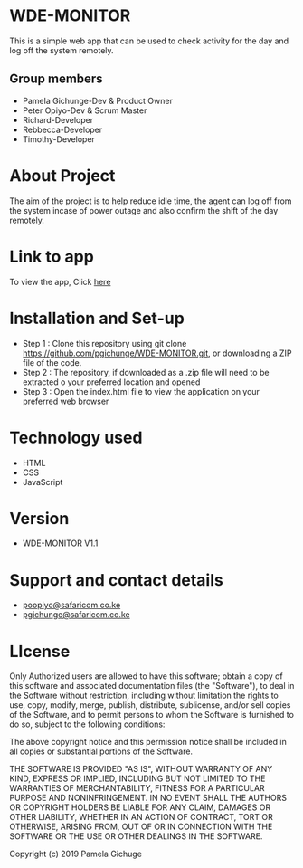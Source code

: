 # WDE-MONITOR
This is a simple web app that can be used to check activity for the day and log off the system remotely.
## Group members
* Pamela Gichunge-Dev & Product Owner
* Peter Opiyo-Dev & Scrum Master
* Richard-Developer
* Rebbecca-Developer
* Timothy-Developer

# About Project

The aim of the project is to help reduce idle time, the agent can log off from the system incase of power outage and also confirm the shift  of the day remotely.

# Link to app
To view the app, Click [here](http://wde-monitor-test.herokuapp.com/) 
# Installation and Set-up

* Step 1 : Clone this repository using git clone https://github.com/pgichunge/WDE-MONITOR.git, or downloading a ZIP file of the code.
* Step 2 : The repository, if downloaded as a .zip file will need to be extracted o your preferred location and opened
* Step 3 : Open the index.html file to view the application on your preferred web browser



# Technology used
* HTML
* CSS
* JavaScript

# Version
* WDE-MONITOR V1.1
# Support and contact details
* poopiyo@safaricom.co.ke
* pgichunge@safaricom.co.ke
# LIcense
Only Authorized users are allowed to have this software; obtain a copy of this software and associated documentation files (the "Software"), to deal in the Software without restriction, including without limitation the rights to use, copy, modify, merge, publish, distribute, sublicense, and/or sell copies of the Software, and to permit persons to whom the Software is furnished to do so, subject to the following conditions:

The above copyright notice and this permission notice shall be included in all copies or substantial portions of the Software.

THE SOFTWARE IS PROVIDED "AS IS", WITHOUT WARRANTY OF ANY KIND, EXPRESS OR IMPLIED, INCLUDING BUT NOT LIMITED TO THE WARRANTIES OF MERCHANTABILITY, FITNESS FOR A PARTICULAR PURPOSE AND NONINFRINGEMENT. IN NO EVENT SHALL THE AUTHORS OR COPYRIGHT HOLDERS BE LIABLE FOR ANY CLAIM, DAMAGES OR OTHER LIABILITY, WHETHER IN AN ACTION OF CONTRACT, TORT OR OTHERWISE, ARISING FROM, OUT OF OR IN CONNECTION WITH THE SOFTWARE OR THE USE OR OTHER DEALINGS IN THE SOFTWARE.

Copyright (c) 2019 Pamela Gichuge